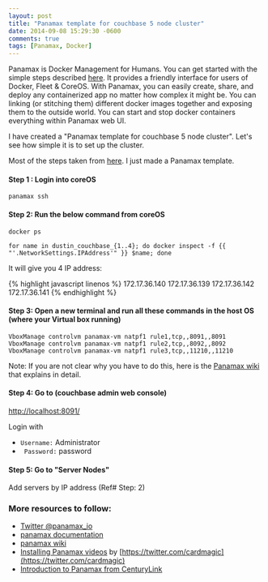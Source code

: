 ```yaml
---
layout: post
title: "Panamax template for couchbase 5 node cluster"
date: 2014-09-08 15:29:30 -0600
comments: true
tags: [Panamax, Docker]
---
```


Panamax is Docker Management for Humans. You can get started with the simple steps described [here](http://panamax.io/get-panamax/). It provides a friendly interface for users of Docker, Fleet & CoreOS. With Panamax, you can easily create, share, and deploy any containerized app no matter how complex it might be. You can linking (or stitching them) different docker images together and exposing them to the outside world. You can start and stop docker containers everything within Panamax web UI. 

I have created a "Panamax template for couchbase 5 node cluster". Let's see how simple it is to set up the cluster.

<!-- more -->

Most of the steps taken from [here](http://blog.abhinav.ca/blog/2014/07/31/kickstart-a-couchbase-cluster-with-docker). I just made a Panamax template.

#### Step 1 : Login into coreOS

``` panamax ssh ```

#### Step 2: Run the below command from coreOS
  ``` docker ps ```

  ``` for name in dustin_couchbase_{1..4}; do docker inspect -f {{ "'.NetworkSettings.IPAddress'" }} $name; done ```

  It will give you 4 IP address:
  
{% highlight javascript linenos %}
  172.17.36.140
  172.17.36.139
  172.17.36.142
  172.17.36.141
{% endhighlight %}

#### Step 3: Open a new terminal and run all these commands in the host OS (where your Virtual box running)


  ``` VboxManage controlvm panamax-vm natpf1 rule1,tcp,,8091,,8091 ```
  ``` VboxManage controlvm panamax-vm natpf1 rule2,tcp,,8092,,8092 ``` 
  ``` VboxManage controlvm panamax-vm natpf1 rule3,tcp,,11210,,11210 ``` 

  Note: If you are not clear why you have to do this, here is the [Panamax wiki](https://github.com/CenturyLinkLabs/panamax-ui/wiki/How-To%3A-Port-Forwarding-on-VirtualBox) that explains in detail.

#### Step 4: Go to (couchbase admin web console)
  [http://localhost:8091/](http://localhost:8091/)

 Login with <br/>
  - ```Username:``` Administrator <br/>
  - ``` Password:``` password

#### Step 5: Go to "Server Nodes"
  Add servers by IP address (Ref# Step: 2)

### More resources to follow:
- [Twitter @panamax_io](https://twitter.com/panamax_io)
- [panamax documentation](http://panamax.io/documentation/)
- [panamax wiki](https://github.com/CenturyLinkLabs/panamax-ui/wiki)
- [Installing Panamax videos](https://www.youtube.com/watch?v=15IKkYCfymk) by [https://twitter.com/cardmagic](https://twitter.com/cardmagic)
- [Introduction to Panamax from CenturyLink](http://www.slideshare.net/cardmagic/introduction-to-panamax-from-century-link)


